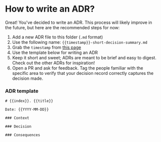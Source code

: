 # How to write an ADR?

Great! You've decided to write an ADR. This process will likely improve in the future, but here are the recommended steps for now:

1. Add a new ADR file to this folder (`.md` format)
2. Use the following name: `{{timestamp}}-short-decision-summary.md`
  1. Grab the `timestamp` from [this page](https://www.unixtimestamp.com)
3. Use the template below for writing an ADR
4. Keep it short and sweet; ADRs are meant to be brief and easy to digest. Check out the other ADRs for inspiration!
5. Open a PR and ask for feedback. Tag the people familiar with the specific area to verify that your decision record correctly captures the decision made.

### ADR template

```
# {{index}}. {{title}}

Date: {{YYYY-MM-DD}}

### Context

### Decision

### Consequences

```
